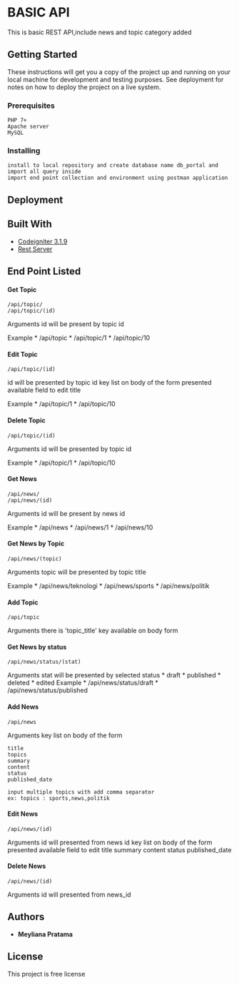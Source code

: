 # BASIC API

This is basic REST API,include news and topic category added 

## Getting Started

These instructions will get you a copy of the project up and running on your local machine for development and testing purposes. See deployment for notes on how to deploy the project on a live system.

### Prerequisites

```
PHP 7+
Apache server
MySQL
```

### Installing

```
install to local repository and create database name db_portal and import all query inside
import end point collection and environment using postman application
```

## Deployment
## Built With

* [Codeigniter 3.1.9](https://www.codeigniter.com/)
* [Rest Server](https://github.com/chriskacerguis/codeigniter-restserver)

## End Point Listed

#### Get Topic
```
/api/topic/
/api/topic/(id)
```
Arguments
id will be present by topic id

Example
	* /api/topic
	* /api/topic/1
	* /api/topic/10


#### Edit Topic
```
/api/topic/(id)
```
id will be presented by topic id
key list on body of the form presented available field to edit
	title

Example
	* /api/topic/1
	* /api/topic/10


#### Delete Topic
```
/api/topic/(id)
```	
Arguments
id will be presented by topic id

Example
	* /api/topic/1
	* /api/topic/10


#### Get News
```
/api/news/
/api/news/(id)
```
Arguments
id  will be present by news id

Example
	* /api/news
	* /api/news/1
	* /api/news/10


#### Get News by Topic
```
/api/news/(topic)
```
Arguments
topic will be presented by topic title

Example
	* /api/news/teknologi
	* /api/news/sports
	* /api/news/politik


#### Add Topic
```
/api/topic
```
Arguments
there is 'topic_title' key available on body form



#### Get News by status
```
/api/news/status/(stat)
```
Arguments
stat will be presented by selected status
	* draft
	* published
	* deleted
	* edited
Example
	* /api/news/status/draft
	* /api/news/status/published



#### Add News
```
/api/news
```
Arguments
key list on body of the form
	
	title
	topics
	summary
	content
	status
	published_date

	input multiple topics with add comma separator
	ex: topics : sports,news,politik



#### Edit News
```
/api/news/(id)
```
Arguments
id will presented from news id
key list on body of the form presented available field to edit
	title
	summary
	content
	status
	published_date



#### Delete News
```
/api/news/(id)
```
Arguments
id will presented from news_id




## Authors

* **Meyliana Pratama**

## License

This project is free license